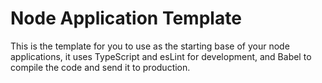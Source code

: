 # Node Application Template

This is the template for you to use as the starting base of your node applications, it uses TypeScript and esLint for development, and Babel to compile the code and send it to production.
